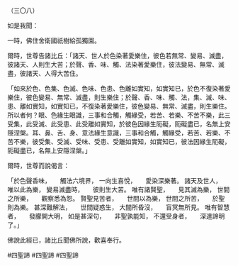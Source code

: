 （三〇八）

如是我聞：

一時，佛住舍衛國祇樹給孤獨園。

爾時，世尊告諸比丘：「諸天、世人於色染著愛樂住，彼色若無常、變易、滅盡，彼諸天、人則生大苦；於聲、香、味、觸、法染著愛樂住，彼法變易、無常、滅盡，彼諸天、人得大苦住。

「如來於色、色集、色滅、色味、色患、色離如實知，如實知已，於色不復染著愛樂住，彼色變易、無常、滅盡，則生樂住；於聲、香、味、觸、法，集、滅、味、患、離如實知，如實知已，不復染著愛樂住，彼色變易、無常、滅盡，則生樂住。所以者何？眼、色緣生眼識，三事和合觸，觸緣受，若苦、若樂、不苦不樂，此三受集，此受滅、此受患、此受離如實知，於彼色因緣生阨礙，阨礙盡已，名無上安隱涅槃。耳、鼻、舌、身、意法緣生意識，三事和合觸，觸緣受，若苦、若樂、不苦不樂，彼受集、受滅、受味、受患、受離如實知，如實知已，彼法因緣生阨礙，阨礙盡已，名無上安隱涅槃。」

爾時，世尊而說偈言：

「於色聲香味，　　觸法六境界，
一向生喜悅，　　愛染深樂著。
諸天及世人，　　唯以此為樂，
變易滅盡時，　　彼則生大苦。
唯有諸賢聖，　　見其滅為樂，
世間之所樂，　　觀察悉為怨。
賢聖見苦者，　　世間以為樂，
世間之所苦，　　於聖則為樂。
甚深難解法，　　世間疑惑生，
大闇所昏沒，　　盲冥無所見。
唯有智慧者，　　發朦開大明，
如是甚深句，　　非聖孰能知，
不還受身者，　　深達諦明了。」

佛說此經已，諸比丘聞佛所說，歡喜奉行。



#四聖諦
#四聖諦
#四聖諦
